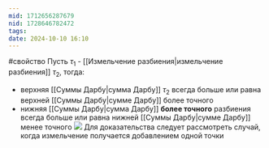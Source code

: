 ```yaml
---
mid: 1712656287679
nid: 1728646782472
tags: 
date: 2024-10-10 16:10
---
```

#свойство
Пусть $\tau_1$ - [[Измельчение разбиения|измельчение разбиения]] $\tau_2$, тогда:
- верхняя [[Суммы Дарбу|сумма Дарбу]] $\tau_2$ всегда больше или равна верхней [[Суммы Дарбу|сумме Дарбу]] более точного
- нижняя [[Суммы Дарбу|сумма Дарбу]] **более точного** разбиения всегда больше или равна нижней [[Суммы Дарбу|сумме Дарбу]] менее точного
 ![](https://lh7-rt.googleusercontent.com/docsz/AD_4nXer6Cpd_FpfQlpO4xYMEffaShTxoZdFSnslWyN4zQMZ5PJNnj3mLfiX0Ghade-5-hs1CW4AcCdI8PAzrUUVqu7c4yBL9eAPtZiCdldcKsoQ0f92unWTy1Vqaw4GypXjTswVzg12QAVcG5LC4rOIT0eyvG2Y?key=kMmLfrc3NfhKEgMVnMZFDw)
Для доказательства следует рассмотреть случай, когда измельчение получается добавлением одной точки